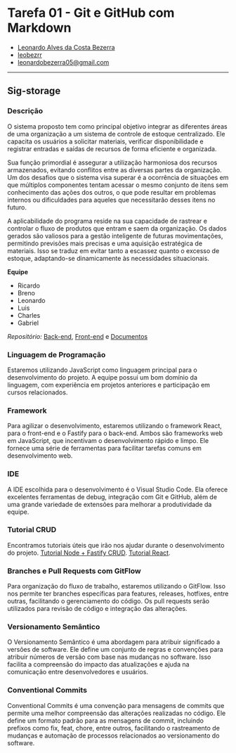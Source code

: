 # Tarefa 01 - Git e GitHub com Markdown
* [Leonardo Alves da Costa Bezerra](https://www.instagram.com/leobezrr_/)
* [leobezrr](https://github.com/Anniellyfs)
* leonardobezerra05@gmail.com
---
## Sig-storage

### Descrição

O sistema proposto tem como principal objetivo integrar as diferentes áreas de uma
organização a um sistema de controle de estoque centralizado. Ele capacita os usuários a
solicitar materiais, verificar disponibilidade e registrar entradas e saídas de recursos de
forma eficiente e organizada.

Sua função primordial é assegurar a utilização harmoniosa dos recursos
armazenados, evitando conflitos entre as diversas partes da organização. Um dos desafios
que o sistema visa superar é a ocorrência de situações em que múltiplos componentes
tentam acessar o mesmo conjunto de itens sem conhecimento das ações dos outros, o que
pode resultar em problemas internos ou dificuldades para aqueles que necessitarão desses
itens no futuro.

A aplicabilidade do programa reside na sua capacidade de rastrear e controlar o
fluxo de produtos que entram e saem da organização. Os dados gerados são valiosos para
a gestão inteligente de futuras movimentações, permitindo previsões mais precisas e uma
aquisição estratégica de materiais. Isso se traduz em evitar tanto a escassez quanto o
excesso de estoque, adaptando-se dinamicamente às necessidades situacionais.

**Equipe**  
- Ricardo
- Breno
- Leonardo
- Luis
- Charles
- Gabriel

*Repositório:* 
[Back-end](https://github.com/leonardobezrr/sig-estoque-back-end),
[Front-end](https://github.com/leonardobezrr/sig-estoque-front-end) e
[Documentos](https://github.com/leonardobezrr/sig-storage.git)

### Linguagem de Programação
Estaremos utilizando JavaScript como linguagem principal para o desenvolvimento do projeto. A equipe possui um bom domínio da linguagem, com experiência em projetos anteriores e participação em cursos relacionados.

### Framework
Para agilizar o desenvolvimento, estaremos utilizando o framework React, para o front-end e o Fastify para o back-end. Ambos são frameworks web em JavaScript, que incentivam o desenvolvimento rápido e limpo. Ele fornece uma série de ferramentas para facilitar tarefas comuns em desenvolvimento web.

### IDE
A IDE escolhida para o desenvolvimento é o Visual Studio Code. Ela oferece excelentes ferramentas de debug, integração com Git e GitHub, além de uma grande variedade de extensões para melhorar a produtividade da equipe.

### Tutorial CRUD
Encontramos tutoriais úteis que irão nos ajudar durante o desenvolvimento do projeto. [Tutorial Node + Fastify CRUD](https://www.youtube.com/watch?v=LMoMHP44-xM). [Tutorial React](https://www.youtube.com/watch?v=1bEbBkWc4-I&list=PL29TaWXah3iZktD5o1IHbc7JDqG_80iOm).

### Branches e Pull Requests com GitFlow
Para organização do fluxo de trabalho, estaremos utilizando o GitFlow. Isso nos permite ter branches específicas para features, releases, hotfixes, entre outras, facilitando o gerenciamento do código. Os pull requests serão utilizados para revisão de código e integração das alterações.

### Versionamento Semântico
O Versionamento Semântico é uma abordagem para atribuir significado a versões de software. Ele define um conjunto de regras e convenções para atribuir números de versão com base nas mudanças no software. Isso facilita a compreensão do impacto das atualizações e ajuda na comunicação entre desenvolvedores e usuários.

### Conventional Commits
Conventional Commits é uma convenção para mensagens de commits que permite uma melhor compreensão das alterações realizadas no código. Ele define um formato padrão para as mensagens de commit, incluindo prefixos como fix, feat, chore, entre outros, facilitando o rastreamento de mudanças e automação de processos relacionados ao versionamento do software.